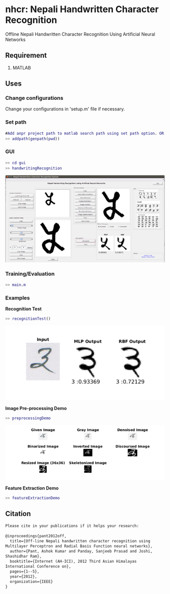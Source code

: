 # nhcr: Nepali Handwritten Character Recognition
 Offline Nepali Handwritten Character Recognition Using Artificial Neural Networks

## Requirement
1. MATLAB


## Uses
### Change configurations
Change your configurations in 'setup.m' file if necessary.

### Set path
```matlab
#Add anpr project path to matlab search path using set path option. OR,
>> addpath(genpath(pwd))
```

### GUI
```matlab
>> cd gui
>> handwritingRecognition
```
![GUI](data/gui_demo.png)

### Training/Evaluation
```matlab
>> main.m
```
### Examples
**Recognition Test**
```matlab
>> recognitionTest()
```
![Numeral](data/recog_demo.png)

**Image Pre-processing Demo**
```matlab
>> preprocessingDemo
```
![Numeral](data/pp_demo.png)

**Feature Extraction Demo**
```matlab
>> featureExtractionDemo
```
## Citation
```
Please cite in your publications if it helps your research:

@inproceedings{pant2012off,
  title={Off-line Nepali handwritten character recognition using Multilayer Perceptron and Radial Basis Function neural networks},
  author={Pant, Ashok Kumar and Panday, Sanjeeb Prasad and Joshi, Shashidhar Ram},
  booktitle={Internet (AH-ICI), 2012 Third Asian Himalayas International Conference on},
  pages={1--5},
  year={2012},
  organization={IEEE}
}
```
